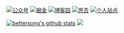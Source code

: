 
[![公众号](https://img.shields.io/badge/%E5%85%AC%E4%BC%97%E5%8F%B7-%E5%89%8D%E7%AB%AF%E5%8D%97%E7%8E%96-brightgre?style=flat-square&logo=WeChat)](https://blog-static.cnblogs.com/files/songyao666/nanjiu.gif) [![掘金](https://img.shields.io/badge/%E6%8E%98%E9%87%91-%E5%8D%97%E7%8E%96-blue?style=flat-square)](https://juejin.cn/user/219558057873005/posts) [![博客园](https://img.shields.io/badge/%E5%8D%9A%E5%AE%A2%E5%9B%AD-%E5%8D%97%E7%8E%96-critical?style=flat-square)](https://www.cnblogs.com/songyao666/) [![思否](https://img.shields.io/badge/%E6%80%9D%E5%90%A6-%E5%8D%97%E7%8E%96-green?style=flat-square)](https://segmentfault.com/u/nanjiu606) [![个人站点](https://img.shields.io/badge/%E4%B8%AA%E4%BA%BA%E7%AB%99%E7%82%B9-%E5%89%8D%E7%AB%AF%E5%8D%97%E7%8E%96-blueviolet?style=flat-square)](https://bettersong.github.io/)


[![bettersong's github stats](https://github-readme-stats.vercel.app/api?username=bettersong&show_icons=true&theme=tokyonight)](https://github.com/bettersong/github-readme-stats) ![](https://blog-static.cnblogs.com/files/songyao666/nanjiu.gif?t=2)

